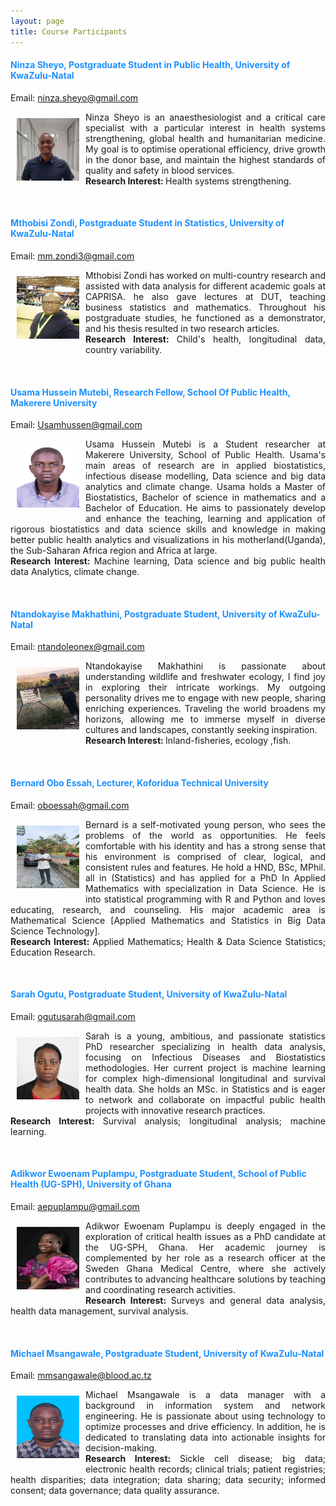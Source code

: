 ```yaml
---
layout: page
title: Course Participants 
--- 
```


<h4 style="color:DodgerBlue;"> Ninza	Sheyo,  Postgraduate Student in Public Health, University of KwaZulu-Natal </h4> 
Email: <a href="mailto:ninza.sheyo@gmail.com">ninza.sheyo@gmail.com</a> <br>
<p align="justify"> <img src="../figures/Ninza_Sheyo.jpg" alt="Sheyo" style="float:left; width:100px; height:100px; padding: 10px;"><span style="vertical-align:bottom"> Ninza	Sheyo is an anaesthesiologist and a critical care specialist with a particular interest in health systems strengthening, global health and humanitarian medicine. My goal is to optimise operational efficiency, drive growth in the donor base, and maintain the highest standards of quality and safety in blood services. <br>
<b>Research Interest: </b>Health systems strengthening. </span> </p> <br>

<h4 style="color:DodgerBlue;"> Mthobisi	Zondi,  Postgraduate Student in Statistics, University of KwaZulu-Natal </h4> 
Email: <a href="mailto:mm.zondi3@gmail.com">mm.zondi3@gmail.com</a> <br>
<p align="justify"> <img src="../figures/Mthobisi_Zondi.jpg" alt="Zondi" style="float:left; width:100px; height:100px; padding: 10px;"><span style="vertical-align:bottom"> Mthobisi	Zondi has worked on multi-country research and assisted with data analysis for different academic goals at CAPRISA. he also gave lectures at DUT, teaching business statistics and mathematics. Throughout his postgraduate studies, he functioned as a demonstrator, and his thesis resulted in two research articles. <br>
<b>Research Interest: </b>Child's health, longitudinal data, country variability. </span> </p> <br>

<h4 style="color:DodgerBlue;"> Usama Hussein Mutebi,  Research Fellow, School Of Public Health, Makerere University </h4> 
Email: <a href="mailto:Usamhussen@gmail.com">Usamhussen@gmail.com</a> <br>
<p align="justify"> <img src="../figures/MUTEBI_USAMA_HUSSEIN.jpeg" alt="Mutebi" style="float:left; width:100px; height:100px; padding: 10px;"><span style="vertical-align:bottom"> Usama Hussein Mutebi is a Student researcher at Makerere University, School of Public Health. Usama's main areas of research are in applied biostatistics, infectious disease modelling, Data science and big data analytics and climate change. Usama holds a Master of Biostatistics, Bachelor of science in mathematics and a Bachelor of Education. He aims to  passionately develop and enhance the teaching, learning and application of rigorous  biostatistics and data science skills and knowledge in making better public health analytics and visualizations in his motherland(Uganda), the Sub-Saharan Africa region and Africa at large. <br>
<b>Research Interest: </b>Machine learning, Data science and big public health data Analytics, climate change. </span> </p> <br>

<h4 style="color:DodgerBlue;"> Ntandokayise Makhathini, Postgraduate Student, University of KwaZulu-Natal </h4> 
Email: <a href="mailto:ntandoleonex@gmail.com">ntandoleonex@gmail.com</a> <br>
<p align="justify"> <img src="../figures/Leonex_Ntando.jpeg" alt="Makhathini" style="float:left; width:100px; height:100px; padding: 10px;"><span style="vertical-align:bottom"> Ntandokayise Makhathini is passionate about understanding wildlife and freshwater ecology, I find joy in exploring their intricate workings. My outgoing personality drives me to engage with new people, sharing enriching experiences. Traveling the world broadens my horizons, allowing me to immerse myself in diverse cultures and landscapes, constantly seeking inspiration. <br>
<b>Research Interest: </b> Inland-fisheries, ecology ,fish. </span> </p> <br>

<h4 style="color:DodgerBlue;"> Bernard Obo Essah, Lecturer, Koforidua Technical University </h4> 
Email: <a href="mailto:oboessah@gmail.com">oboessah@gmail.com</a> <br>
<p align="justify"> <img src="../figures/Bernard.jpg" alt="Bernard" style="float:left; width:100px; height:100px; padding: 10px;"><span style="vertical-align:bottom"> Bernard is a self-motivated young person, who sees the problems of the world as opportunities. He feels comfortable with his identity and has a strong sense that his environment is comprised of clear, logical, and consistent rules and features. He hold a HND, BSc, MPhil. all in (Statistics) and has applied for a PhD In Applied Mathematics  with specialization in Data Science. He is into statistical programming with R and Python and loves educating, research, and counseling. His major academic area is Mathematical Science [Applied Mathematics and Statistics in Big Data Science Technology]. <br>
<b>Research Interest: </b> Applied Mathematics; Health & Data Science Statistics; Education Research. </span> </p> <br>

<h4 style="color:DodgerBlue;"> Sarah Ogutu, Postgraduate Student, University of KwaZulu-Natal </h4> 
Email: <a href="mailto:ogutusarah@gmail.com">ogutusarah@gmail.com</a> <br>
<p align="justify"> <img src="../figures/Sarah_Ogutu.jpg" alt="Sarah" style="float:left; width:100px; height:100px; padding: 10px;"><span style="vertical-align:bottom"> Sarah is a young, ambitious, and passionate statistics PhD researcher specializing in health data analysis, focusing on Infectious Diseases and Biostatistics methodologies. Her current project is machine learning for complex high-dimensional longitudinal and survival health data. She holds an MSc. in Statistics and is eager to network and collaborate on impactful public health projects with innovative research practices. <br>
<b>Research Interest: </b> Survival analysis; longitudinal analysis; machine learning. </span> </p> <br>

<h4 style="color:DodgerBlue;"> Adikwor Ewoenam Puplampu, Postgraduate Student, School of Public Health (UG-SPH), University of Ghana </h4> 
Email: <a href="mailto:aepuplampu@gmail.com">aepuplampu@gmail.com</a> <br>
<p align="justify"> <img src="../figures/ADIKWOR_PUPLAMPU.jpeg" alt="Sarah" style="float:left; width:100px; height:100px; padding: 10px;"><span style="vertical-align:bottom"> Adikwor Ewoenam Puplampu is deeply engaged in the exploration of critical health issues as a PhD candidate at the UG-SPH, Ghana. Her academic journey is complemented by her role as a research officer at the Sweden Ghana Medical Centre, where she actively contributes to advancing healthcare solutions by teaching and coordinating research activities. <br>
<b>Research Interest: </b> Surveys and general data analysis, health data management, survival analysis. </span> </p> <br>

<h4 style="color:DodgerBlue;"> Michael Msangawale, Postgraduate Student, University of KwaZulu-Natal </h4> 
Email: <a href="mailto:mmsangawale@blood.ac.tz">mmsangawale@blood.ac.tz</a> <br>
<p align="justify"> <img src="../figures/Michael_Msangawale.jpg" alt="Sarah" style="float:left; width:100px; height:100px; padding: 10px;"><span style="vertical-align:bottom"> Michael Msangawale is a data manager with a background in information system and network engineering. He is passionate about using technology to optimize processes and drive efficiency. In addition, he is dedicated to translating data into actionable insights for decision-making. <br>
<b>Research Interest: </b> Sickle cell disease; big data; electronic health records; clinical trials; patient registries; health disparities; data integration; data sharing; data security; informed consent; data governance; data quality assurance. </span> </p> <br>



